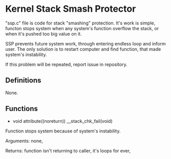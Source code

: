 # Kernel Stack Smash Protector

"ssp.c" file is code for stack "smashing" protection. It's work is simple, functon stops system when any system's function overflow the stack, or when it's pushed too big value on it.

SSP prevents future system work, through entering endless loop and inform user. The only solution is to restart computer and find function, that made system's instability.

If this problem will be repeated, report issue in repository.

## Definitions

None.

## Functions

- void attribute((noreturn)) __stack_chk_fail(void)

Function stops system because of system's instability.

Arguments: none,

Returns: function isn't returning to caller, it's loops for ever,
